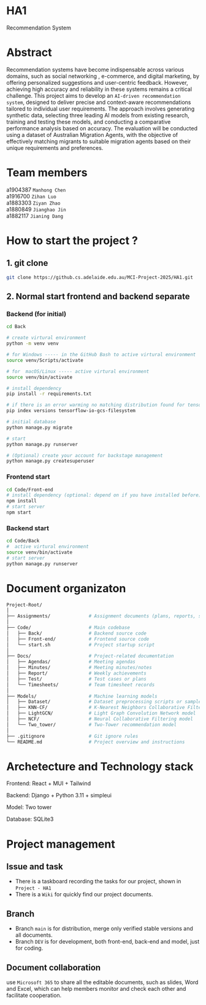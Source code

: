 # HA1
Recommendation System

# Abstract
Recommendation systems have become indispensable across various domains, such as social networking , e-commerce, and digital marketing, by offering personalized suggestions and user-centric feedback. However, achieving high accuracy and reliability in these systems remains a critical challenge. This project aims to develop an `AI-driven recommendation system`, designed to deliver precise and context-aware recommendations tailored to individual user requirements. The approach involves generating synthetic data, selecting three leading AI models from existing research, training and testing these models, and conducting a comparative performance analysis based on accuracy. The evaluation will be conducted using a dataset of Australian Migration Agents, with the objective of effectively matching migrants to suitable migration agents based on their unique requirements and preferences.

# Team members
a1904387 `Manhong Chen`	<br>
a1916700 `Zihan Luo`<br>
a1883303 `Ziyan Zhao`	<br>
a1880849 `Jianghao Jin`	<br>
a1882117 `Jianing Dang`	

# How to start the project ?
## 1. git clone

   ```bash
   git clone https://github.cs.adelaide.edu.au/MCI-Project-2025/HA1.git
   ```

## 2. Normal start frontend and backend separate

### Backend (for initial)
   ```bash
   cd Back

   # create virtural environment 
   python -m venv venv

   # for Windows ----- in the GitHub Bash to active virtural environment
   source venv/Scripts/activate

   # for  macOS/Linux ----- active virtural environment
   source venv/bin/activate

   # install dependency
   pip install -r requirements.txt

   # if there is an error warming no matching distribution found for tensorflow-io-gcs-filesystem==0.37.1 for Windows users, please check the version you can get by the follwoing lines, then select a applicable version number and change the version number in the file requirements.txt
   pip index versions tensorflow-io-gcs-filesystem

   # initial database
   python manage.py migrate

   # start
   python manage.py runserver

   # (Optional) create your account for backstage management
   python manage.py createsuperuser
   ```

### Frontend start
   ```bash
   cd Code/Front-end
   # install dependency (optional: depend on if you have installed before)
   npm install
   # start server
   npm start
   ```

### Backend start
   ```bash
   cd Code/Back
   #  active virtural environment
   source venv/bin/activate
   # start server
   python manage.py runserver
   ```

   
# Document organizaton
   ```bash
   Project-Root/
│
├── Assignments/              # Assignment documents (plans, reports, slides)
│
├── Code/                     # Main codebase
│   ├── Back/                 # Backend source code
│   ├── Front-end/            # Frontend source code 
│   └── start.sh              # Project startup script
│
├── Docs/                     # Project-related documentation
│   ├── Agendas/              # Meeting agendas
│   ├── Minutes/              # Meeting minutes/notes
│   ├── Report/               # Weekly achievements
│   ├── Test/                 # Test cases or plans
│   └── Timesheets/           # Team timesheet records
│
├── Models/                   # Machine learning models
│   ├── Dataset/              # Dataset preprocessing scripts or samples
│   ├── KNN-CF/               # K-Nearest Neighbors Collaborative Filtering model
│   ├── LightGCN/             # Light Graph Convolution Network model
│   ├── NCF/                  # Neural Collaborative Filtering model
│   └── Two_tower/            # Two-Tower recommendation model
│
├── .gitignore                # Git ignore rules
└── README.md                 # Project overview and instructions

   ```


# Archetecture and Technology stack
Frontend: React + MUI + Tailwind

Backend: Django + Python 3.11 + simpleui

Model: Two tower

Database: SQLite3

# Project management
## Issue and task
- There is a taskboard recording the tasks for our project, shown in `Project - HA1` <br>
- There is a `Wiki` for quickly find our project documents.

## Branch
- Branch `main` is for distribution, merge only verified stable versions and all documents.
- Branch `DEV` is for development, both front-end, back-end and model, just for coding.

## Document collaboration

use `Microsoft 365` to share all the editable documents, such as slides, Word and Excel, which can help members monitor and check each other and facilitate cooperation.




